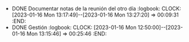 - DONE Documentar notas de la reunión del otro día
  :logbook:
  CLOCK: [2023-01-16 Mon 13:17:49]--[2023-01-16 Mon 13:27:20] =>  00:09:31
  :END:
- DONE Gestión
  :logbook:
  CLOCK: [2023-01-16 Mon 12:50:00]--[2023-01-16 Mon 13:15:46] =>  00:25:46
  :END:
